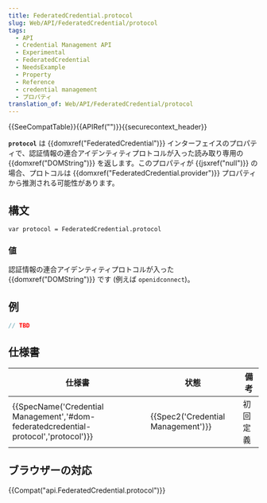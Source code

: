 ```yaml
---
title: FederatedCredential.protocol
slug: Web/API/FederatedCredential/protocol
tags:
  - API
  - Credential Management API
  - Experimental
  - FederatedCredential
  - NeedsExample
  - Property
  - Reference
  - credential management
  - プロパティ
translation_of: Web/API/FederatedCredential/protocol
---
```

{{SeeCompatTable}}{{APIRef("")}}{{securecontext_header}}

**`protocol`** は {{domxref("FederatedCredential")}} インターフェイスのプロパティで、認証情報の連合アイデンティティプロトコルが入った読み取り専用の {{domxref("DOMString")}} を返します。このプロパティが {{jsxref("null")}} の場合、プロトコルは {{domxref("FederatedCredential.provider")}} プロパティから推測される可能性があります。

## 構文

```
var protocol = FederatedCredential.protocol
```

### 値

認証情報の連合アイデンティティプロトコルが入った {{domxref("DOMString")}} です (例えば `openidconnect`)。

## 例

```js
// TBD
```

## 仕様書

| 仕様書                                                                                                           | 状態                                         | 備考     |
| ---------------------------------------------------------------------------------------------------------------- | -------------------------------------------- | -------- |
| {{SpecName('Credential Management','#dom-federatedcredential-protocol','protocol')}} | {{Spec2('Credential Management')}} | 初回定義 |

## ブラウザーの対応

{{Compat("api.FederatedCredential.protocol")}}
